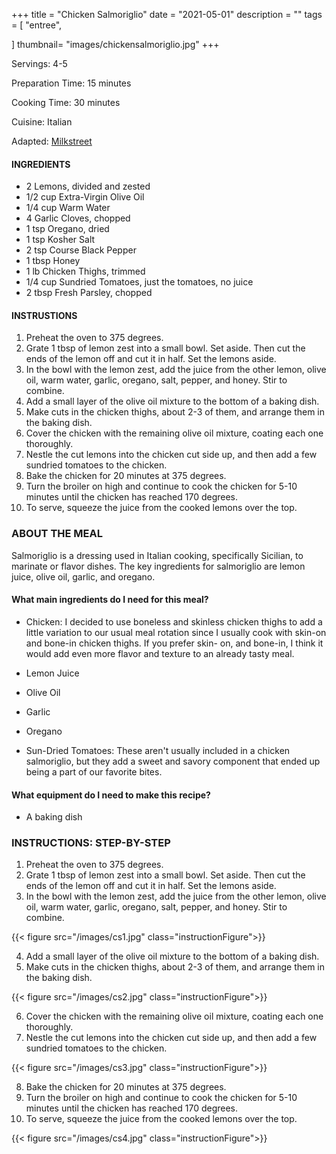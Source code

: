 +++
title = "Chicken Salmoriglio"
date = "2021-05-01"
description = ""
tags = [
    "entree",
   
]
thumbnail= "images/chickensalmoriglio.jpg"
+++

Servings: 4-5 <!--more-->

Preparation Time: 15 minutes

Cooking Time: 30 minutes 

Cuisine: Italian 

Adapted: [Milkstreet](https://www.177milkstreet.com/recipes/chicken-salmoriglio-tn-med)

#### INGREDIENTS 

* 2 Lemons, divided and zested 
* 1/2 cup Extra-Virgin Olive Oil
* 1/4 cup Warm Water 
* 4 Garlic Cloves, chopped
* 1 tsp Oregano, dried 
* 1 tsp Kosher Salt 
* 2 tsp Course Black Pepper
* 1 tbsp Honey 
* 1 lb Chicken Thighs, trimmed
* 1/4 cup Sundried Tomatoes, just the tomatoes, no juice 
* 2 tbsp Fresh Parsley, chopped 

#### INSTRUSTIONS

1. Preheat the oven to 375 degrees. 
2. Grate 1 tbsp of lemon zest into a small bowl. Set aside. Then cut the ends of the lemon off and cut it in half. Set the lemons aside. 
3. In the bowl with the lemon zest, add the juice from the other lemon, olive oil, warm water, garlic, oregano, salt, pepper, and honey. Stir to combine. 
4. Add a small layer of the olive oil mixture to the bottom of a baking dish. 
5. Make cuts in the chicken thighs, about 2-3 of them, and arrange them in the baking dish. 
6. Cover the chicken with the remaining olive oil mixture, coating each one thoroughly. 
7. Nestle the cut lemons into the chicken cut side up, and then add a few sundried tomatoes to the chicken. 
8. Bake the chicken for 20 minutes at 375 degrees. 
9. Turn the broiler on high and continue to cook the chicken for 5-10 minutes until the chicken has reached 170 degrees. 
10. To serve, squeeze the juice from the cooked lemons over the top. 


### ABOUT THE MEAL

Salmoriglio is a dressing used in Italian cooking, specifically Sicilian, to marinate or flavor dishes. The key ingredients for salmoriglio are lemon juice, olive oil, garlic, and oregano.

#### What main ingredients do I need for this meal?

* Chicken: I decided to use boneless and skinless chicken thighs to add a little variation to our usual meal rotation since I usually cook with skin-on and bone-in chicken thighs. If you prefer skin- on, and bone-in, I think it would add even more flavor and texture to an already tasty meal. 

* Lemon Juice 

* Olive Oil 

* Garlic

* Oregano

* Sun-Dried Tomatoes: These aren't usually included in a chicken salmoriglio, but they add a sweet and savory component that ended up being a part of our favorite bites. 

#### What equipment do I need to make this recipe?

* A baking dish

### INSTRUCTIONS: STEP-BY-STEP 

1. Preheat the oven to 375 degrees. 
2. Grate 1 tbsp of lemon zest into a small bowl. Set aside. Then cut the ends of the lemon off and cut it in half. Set the lemons aside. 
3. In the bowl with the lemon zest, add the juice from the other lemon, olive oil, warm water, garlic, oregano, salt, pepper, and honey. Stir to combine. 

{{< figure src="/images/cs1.jpg" class="instructionFigure">}}

4. Add a small layer of the olive oil mixture to the bottom of a baking dish. 
5. Make cuts in the chicken thighs, about 2-3 of them, and arrange them in the baking dish. 

{{< figure src="/images/cs2.jpg" class="instructionFigure">}}

6. Cover the chicken with the remaining olive oil mixture, coating each one thoroughly. 
7. Nestle the cut lemons into the chicken cut side up, and then add a few sundried tomatoes to the chicken. 

{{< figure src="/images/cs3.jpg" class="instructionFigure">}}

8. Bake the chicken for 20 minutes at 375 degrees. 
9. Turn the broiler on high and continue to cook the chicken for 5-10 minutes until the chicken has reached 170 degrees. 
10. To serve, squeeze the juice from the cooked lemons over the top. 

{{< figure src="/images/cs4.jpg" class="instructionFigure">}}
